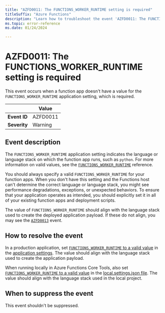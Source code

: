 ```yaml
---
title: "AZFD0011: The FUNCTIONS_WORKER_RUNTIME setting is required"
titleSuffix: "Azure Functions"
description: "Learn how to troubleshoot the event 'AZFD0011: The FUNCTIONS_WORKER_RUNTIME setting is required' in Azure Functions."
ms.topic: error-reference
ms.date: 01/24/2024

---
```


# AZFD0011: The FUNCTIONS_WORKER_RUNTIME setting is required

This event occurs when a function app doesn't have a value for the `FUNCTIONS_WORKER_RUNTIME` application setting, which is required.

| | Value |
|-|-|
| **Event ID** |AZFD0011|
| **Severity** |Warning|

## Event description

The `FUNCTIONS_WORKER_RUNTIME` application setting indicates the language or language stack on which the function app runs, such as `python`. For more information on valid values, see the [`FUNCTIONS_WORKER_RUNTIME`][fwr] reference.

You should always specify a valid `FUNCTIONS_WORKER_RUNTIME` for your function apps. When you don't have this setting and the Functions host can't determine the correct language or language stack, you might see performance degradations, exceptions, or unexpected behaviors. To ensure that your application operates as intended, you should explicitly set it in all of your existing function apps and deployment scripts.

The value of `FUNCTIONS_WORKER_RUNTIME` should align with the language stack used to create the deployed application payload. If these do not align, you may see the [`AZFD0013`](./azfd0013.md) event.

## How to resolve the event

In a production application, set [`FUNCTIONS_WORKER_RUNTIME` to a valid value][fwr] in the [application settings](../../functions-how-to-use-azure-function-app-settings.md#settings). The value should align with the language stack used to create the application payload.

When running locally in Azure Functions Core Tools, also set [`FUNCTIONS_WORKER_RUNTIME` to a valid value][fwr] in the [local.settings.json file](../../functions-develop-local.md#local-settings-file). The value should align with the language stack used in the local project.

## When to suppress the event

This event shouldn't be suppressed.

[fwr]: ../../functions-app-settings.md#functions_worker_runtime
